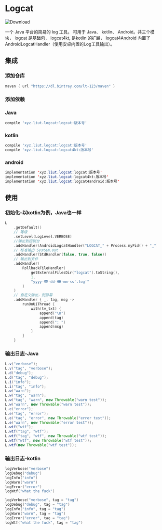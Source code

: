# Logcat

[![Download](https://api.bintray.com/packages/lt-123/maven/logcat/images/download.svg)](https://bintray.com/lt-123/maven/logcat/)

一个 Java 平台的简易的 log 工具。 可用于 Java、 kotlin、 Android。共三个模块， logcat 是基础包， logcat4kt, 是kotlin 的扩展， logcat4Android 内置了 AndroidLogcatHandler（使用安卓内置的Log工具输出）。

## 集成

### 添加仓库

```groovy
maven { url "https://dl.bintray.com/lt-123/maven" }
```

### 添加依赖
  
### Java

```groovy
compile 'xyz.liut.logcat:logcat:版本号'
```

### kotlin

```groovy
compile 'xyz.liut.logcat:logcat:版本号'
compile 'xyz.liut.logcat:logcat4kt:版本号'
```

### android

```java
implementation 'xyz.liut.logcat:logcat:版本号'
implementation 'xyz.liut.logcat:logcat4kt:版本号'
implementation 'xyz.liut.logcat:logcat4android:版本号'
```

## 使用

### 初始化-以kotlin为例，Java也一样

```kotlin
L
    .getDefault()
    // 等级
    .setLevel(LogLevel.VERBOSE)
    //输出到控制台
    .addHandler(AndroidLogcatHandler("LOGCAT_" + Process.myPid() + "_"))
    // 标准输出 System.out
    .addHandler(StdHandler(false, true, false))
    // 输出到文件
    .addHandler(
        RollbackFileHandler(
            getExternalFilesDir("logcat").toString(),
            1,
            "yyyy-MM-dd-HH-mm-ss'.log'"
        )
    )
    // 自定义输出，到屏幕
    .addHandler { _, tag, msg ->
        runOnUiThread {
            with(tv_txt) {
                append("\n")
                append(tag)
                append(": ")
                append(msg)
            }
        }
    }
```

### 输出日志-Java

```java
L.v("verbose");
L.v("tag", "verbose");
L.d("debug");
L.d("tag", "debug");
L.i("info");
L.i("tag", "info");
L.w("warn");
L.w("tag", "warn");
L.w("tag", "warn", new Throwable("warn test"));
L.w("warn", new Throwable("warn test"));
L.e("error");
L.e("tag", "error");
L.e("tag", "error", new Throwable("error test"));
L.e("warn", new Throwable("error test"));
L.wtf("wtf");
L.wtf("tag", "wtf");
L.wtf("tag", "wtf", new Throwable("wtf test"));
L.wtf("wtf", new Throwable("wtf test"));
L.wtf(new Throwable("wtf test"));
```

### 输出日志-kotlin

```kotlin
logVerbose("verbose")
logDebug("debug")
logInfo("info")
logWarn("warn")
logError("error")
logWtf("what the fuck")

logVerbose("verbose", tag = "tag")
logDebug("debug", tag = "tag")
logInfo("info", tag = "tag")
logWarn("warn", tag = "tag")
logError("error", tag = "tag")
logWtf("what the fuck", tag = "tag")
```
